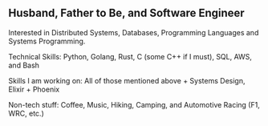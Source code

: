 Husband, Father to Be, and Software Engineer
---

Interested in Distributed Systems, Databases, Programming Languages and Systems Programming.

Technical Skills: Python, Golang, Rust, C (some C++ if I must), SQL, AWS, and Bash

Skills I am working on: All of those mentioned above + Systems Design, Elixir + Phoenix

Non-tech stuff: Coffee, Music, Hiking, Camping, and Automotive Racing (F1, WRC, etc.) 
